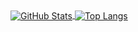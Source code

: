 <a href="https://github.com/Kensuke-Hinata">
  <img align="center" alt="GitHub Stats" src="https://github-readme-stats.vercel.app/api?theme=radical&username=AmuroEita&show_icons=true&include_all_commits=true" />
</a>
<a href="https://github.com/Kensuke-Hinata">
  <img align="center" alt="Top Langs" src="https://github-readme-stats.vercel.app/api/top-langs/?theme=radical&username=AmuroEita&layout=compact" />
</a>
